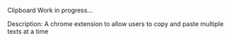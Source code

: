 Clipboard
Work in progress...

Description: A chrome extension to allow users to copy and paste multiple texts at a time